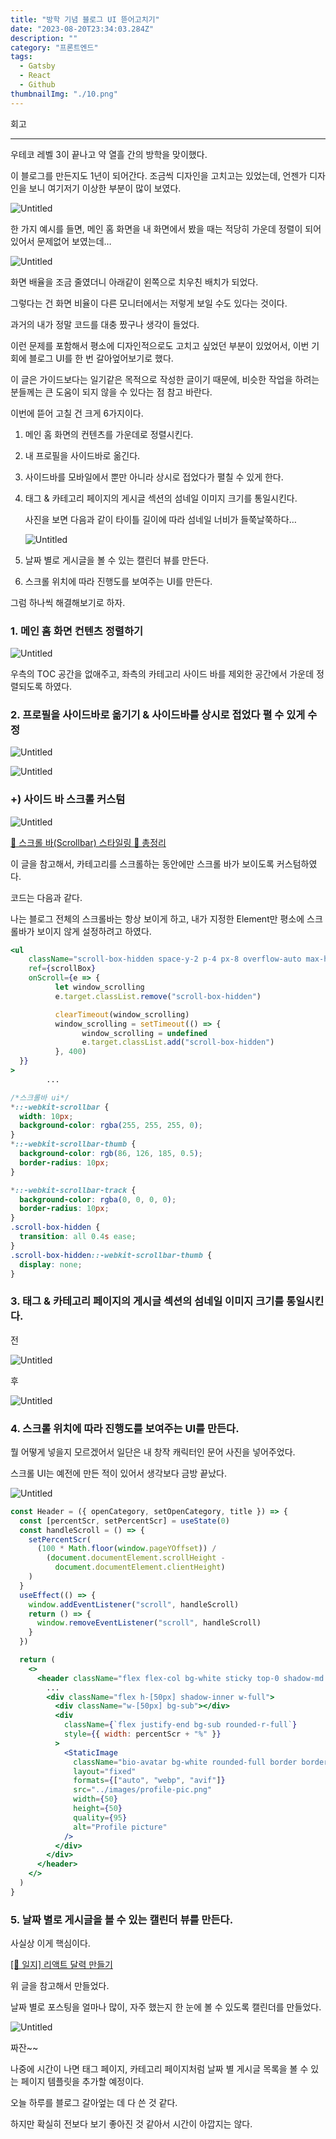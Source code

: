 ```yaml
---
title: "방학 기념 블로그 UI 뜯어고치기"
date: "2023-08-20T23:34:03.284Z"
description: ""
category: "프론트엔드"
tags:
  - Gatsby
  - React
  - Github
thumbnailImg: "./10.png"
---
```


<aside>

회고

---

</aside>

우테코 레벨 3이 끝나고 약 열흘 간의 방학을 맞이했다.

이 블로그를 만든지도 1년이 되어간다. 조금씩 디자인을 고치고는 있었는데, 언젠가 디자인을 보니 여기저기 이상한 부분이 많이 보였다.

![Untitled](1.png)

한 가지 예시를 들면, 메인 홈 화면을 내 화면에서 봤을 때는 적당히 가운데 정렬이 되어 있어서 문제없어 보였는데…

![Untitled](2.png)

화면 배율을 조금 줄였더니 아래같이 왼쪽으로 치우친 배치가 되었다.

그렇다는 건 화면 비율이 다른 모니터에서는 저렇게 보일 수도 있다는 것이다.

과거의 내가 정말 코드를 대충 짰구나 생각이 들었다.

이런 문제를 포함해서 평소에 디자인적으로도 고치고 싶었던 부분이 있었어서, 이번 기회에 블로그 UI를 한 번 갈아엎어보기로 했다.

<aside>

이 글은 가이드보다는 일기같은 목적으로 작성한 글이기 때문에, 비슷한 작업을 하려는 분들께는 큰 도움이 되지 않을 수 있다는 점 참고 바란다.

</aside>

이번에 뜯어 고칠 건 크게 6가지이다.

1. 메인 홈 화면의 컨텐츠를 가운데로 정렬시킨다.
2. 내 프로필을 사이드바로 옮긴다.
3. 사이드바를 모바일에서 뿐만 아니라 상시로 접었다가 펼칠 수 있게 한다.
4. 태그 & 카테고리 페이지의 게시글 섹션의 섬네일 이미지 크기를 통일시킨다.

   사진을 보면 다음과 같이 타이틀 길이에 따라 섬네일 너비가 들쭉날쭉하다…

   ![Untitled](3.png)

5. 날짜 별로 게시글을 볼 수 있는 캘린더 뷰를 만든다.
6. 스크롤 위치에 따라 진행도를 보여주는 UI를 만든다.

그럼 하나씩 해결해보기로 하자.

### 1. 메인 홈 화면 컨텐츠 정렬하기

![Untitled](4.png)

우측의 TOC 공간을 없애주고, 좌측의 카테고리 사이드 바를 제외한 공간에서 가운데 정렬되도록 하였다.

### 2. 프로필을 사이드바로 옮기기 & 사이드바를 상시로 접었다 펼 수 있게 수정

![Untitled](5.png)

![Untitled](6.png)

### +) 사이드 바 스크롤 커스텀

![Untitled](7.png)

[🌟 스크롤 바(Scrollbar) 스타일링 💯 총정리](https://inpa.tistory.com/entry/CSS-🌟-스크롤-바Scrollbar-꾸미기-속성-총정리)

이 글을 참고해서, 카테고리를 스크롤하는 동안에만 스크롤 바가 보이도록 커스텀하였다.

코드는 다음과 같다.

나는 블로그 전체의 스크롤바는 항상 보이게 하고, 내가 지정한 Element만 평소에 스크롤바가 보이지 않게 설정하려고 하였다.

```jsx
<ul
    className="scroll-box-hidden space-y-2 p-4 px-8 overflow-auto max-h-[calc(100vh-88px-15em)]"
    ref={scrollBox}
    onScroll={e => {
	      let window_scrolling
	      e.target.classList.remove("scroll-box-hidden")

	      clearTimeout(window_scrolling)
	      window_scrolling = setTimeout(() => {
		        window_scrolling = undefined
		        e.target.classList.add("scroll-box-hidden")
	      }, 400)
  }}
>
		...
```

```css
/*스크롤바 ui*/
*::-webkit-scrollbar {
  width: 10px;
  background-color: rgba(255, 255, 255, 0);
}
*::-webkit-scrollbar-thumb {
  background-color: rgb(86, 126, 185, 0.5);
  border-radius: 10px;
}

*::-webkit-scrollbar-track {
  background-color: rgba(0, 0, 0, 0);
  border-radius: 10px;
}
.scroll-box-hidden {
  transition: all 0.4s ease;
}
.scroll-box-hidden::-webkit-scrollbar-thumb {
  display: none;
}
```

### 3. 태그 & 카테고리 페이지의 게시글 섹션의 섬네일 이미지 크기를 통일시킨다.

전

![Untitled](3.png)

후

![Untitled](8.png)

### 4. 스크롤 위치에 따라 진행도를 보여주는 UI를 만든다.

뭘 어떻게 넣을지 모르겠어서 일단은 내 창작 캐릭터인 문어 사진을 넣어주었다.

스크롤 UI는 예전에 만든 적이 있어서 생각보다 금방 끝났다.

![Untitled](9.png)

```jsx
const Header = ({ openCategory, setOpenCategory, title }) => {
  const [percentScr, setPercentScr] = useState(0)
  const handleScroll = () => {
    setPercentScr(
      (100 * Math.floor(window.pageYOffset)) /
        (document.documentElement.scrollHeight -
          document.documentElement.clientHeight)
    )
  }
  useEffect(() => {
    window.addEventListener("scroll", handleScroll)
    return () => {
      window.removeEventListener("scroll", handleScroll)
    }
  })

  return (
    <>
      <header className="flex flex-col bg-white sticky top-0 shadow-md 0 z-[99] opacity-90 backdrop-blur-lg">
        ...
        <div className="flex h-[50px] shadow-inner w-full">
          <div className="w-[50px] bg-sub"></div>
          <div
            className={`flex justify-end bg-sub rounded-r-full`}
            style={{ width: percentScr + "%" }}
          >
            <StaticImage
              className="bio-avatar bg-white rounded-full border border-sub"
              layout="fixed"
              formats={["auto", "webp", "avif"]}
              src="../images/profile-pic.png"
              width={50}
              height={50}
              quality={95}
              alt="Profile picture"
            />
          </div>
        </div>
      </header>
    </>
  )
}
```

### 5. 날짜 별로 게시글을 볼 수 있는 캘린더 뷰를 만든다.

사실상 이게 핵심이다.

[[🐾 일지] 리액트 달력 만들기](https://sennieworld.tistory.com/61)

위 글을 참고해서 만들었다.

날짜 별로 포스팅을 얼마나 많이, 자주 했는지 한 눈에 볼 수 있도록 캘린더를 만들었다.

![Untitled](10.png)

짜잔~~

나중에 시간이 나면 태그 페이지, 카테고리 페이지처럼 날짜 별 게시글 목록을 볼 수 있는 페이지 템플릿을 추가할 예정이다.

오늘 하루를 블로그 갈아엎는 데 다 쓴 것 같다.

하지만 확실히 전보다 보기 좋아진 것 같아서 시간이 아깝지는 않다.
